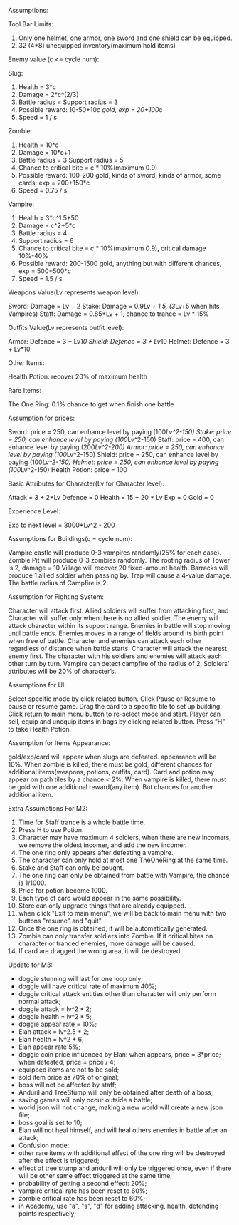Assumptions: 


Tool Bar Limits:

1. Only one helmet, one armor, one sword and one shield can be equipped.
2. 32 (4*8) unequipped inventory(maximum hold items)


Enemy value (c <= cycle num):

Slug:

1. Health = 3*c
2. Damage = 2*c^(2/3)
3. Battle radius = Support radius = 3
4. Possible reward: 10-50+10*c gold, exp = 20+100*c
5. Speed = 1 / s


Zombie:

1. Health = 10*c
2. Damage = 10*c+1
3. Battle radius = 3
   Support radius = 5
4. Chance to critical bite = c * 10%(maximum 0.9)
5. Possible reward: 100-200 gold, kinds of sword, kinds of armor, some cards; exp = 200+150*c
6. Speed = 0.75 / s


Vampire:

1. Health = 3*c^1.5+50
2. Damage = c^2+5*c
3. Battle radius = 4
4. Support radius = 6
5. Chance to critical bite = c * 10%(maximum 0.9), critical damage 10%-40% 
6. Possible reward: 200-1500 gold, anything but with different chances, exp = 500+500*c
7. Speed = 1.5 / s


Weapons Value(Lv represents weapon level):

Sword: Damage = Lv + 2
Stake: Damage = 0.9*Lv + 1.5, (3*Lv+5 when hits Vampires)
Staff: Damage = 0.85*Lv + 1, chance to trance = Lv * 15%


Outfits Value(Lv represents outfit level):

Armor: Defence = 3 + Lv*10
Shield: Defence = 3 + Lv*10
Helmet: Defence = 3 + Lv*10


Other Items:

Health Potion: recover 20% of maximum health


Rare Items:

The One Ring: 0.1% chance to get when finish one battle


Assumption for prices:

Sword: price = 250, can enhance level by paying (100*Lv^2-150) 
Stake: price = 250, can enhance level by paying (100*Lv^2-150) 
Staff: price = 400, can enhance level by paying (200*Lv^2-200)
Armor: price = 250, can enhance level by paying (100*Lv^2-150) 
Shield: price = 250, can enhance level by paying (100*Lv^2-150) 
Helmet: price = 250, can enhance level by paying (100*Lv^2-150)
Health Potion: price = 100


Basic Attributes for Character(Lv for Character level):

Attack = 3 + 2*Lv 
Defence = 0
Health = 15 + 20 * Lv 
Exp = 0
Gold = 0


Experience Level:

Exp to next level = 3000*Lv^2 - 200


Assumptions for Buildings(c = cycle num):

Vampire castle will produce 0-3 vampires randomly(25% for each case).
Zombie Pit will produce 0-3 zombies randomly.
The rooting radius of Tower is 2, damage = 10 
Village will recover 20 fixed-amount health. 
Barracks will produce 1 allied soldier when passing by. 
Trap will cause a 4-value damage.
The battle radius of Campfire is 2.


Assumption for Fighting System:

Character will attack first.
Allied soldiers will suffer from attacking first, and Character will suffer only when there is no allied soldier.
The enemy will attack character within its support range.
Enemies in battle will stop moving until battle ends.
Enemies moves in a range of fields around its birth point when free of battle.
Character and enemies can attack each other regardless of distance when battle starts. 
Character will attack the nearest enemy first.
The character with his soldiers and enemies will attack each other turn by turn. 
Vampire can detect campfire of the radius of 2.
Soldiers’ attributes will be 20% of character’s.


Assumptions for UI:

Select specific mode by click related button.
Click Pause or Resume to pause or resume game.
Drag the card to a specific tile to set up building.
Click return to main menu button to re-select mode and start.
Player can sell, equip and unequip items in bags by clicking related button. 
Press “H” to take Health Potion.


Assumption for Items Appearance:

gold/exp/card will appear when slugs are defeated. appearance will be 10%.
When zombie is killed, there must be gold, different chances for additional items(weapons, potions, outfits, card).
Card and potion may appear on path tiles by a chance < 2%.
When vampire is killed, there must be gold with one additional reward(any item). But chances for another additional item.



Extra Assumptions For M2:
1. Time for Staff trance is a whole battle time.
2. Press H to use Potion.
3. Character may have maximum 4 soldiers, when there are new incomers, we remove the oldest incomer, and add the new incomer.
4. The one ring only appears after defeating a vampire.
5. The character can only hold at most one TheOneRing at the same time.
6. Stake and Staff can only be bought.
7. The one ring can only be obtained from battle with Vampire, the chance is 1/1000.
8. Price for potion become 1000.
9. Each type of card would appear in the same possibility.
10. Store can only upgrade things that are already equipped.
11. when click "Exit to main menu", we will be back to main menu with two buttons "resume" and "quit".
12. Once the one ring is obtained, it will be automatically generated.
13. Zombie can only transfer soldiers into Zombie. If it critical bites on character or tranced enemies, more damage will be caused.
14. If card are dragged the wrong area, it will be destroyed.


Update for M3: 
- doggie stunning will last for one loop only;
- doggie will have critical rate of maximum 40%;
- doggie critical attack entities other than character will only perform normal attack;
- doggie attack = lv^2 * 2;
- doggie health = lv^2 * 5;
- doggie appear rate = 10%;
- Elan attack = lv^2.5 * 2;
- Elan health = lv^2 * 6;
- Elan appear rate 5%;
- doggie coin price influenced by Elan: when appears, price = 3*price; when defeated, price = price / 4;
- equipped items are not to be sold;
- sold item price as 70% of original;
- boss will not be affected by staff;
- Anduril and TreeStump will only be obtained after death of a boss;
- saving games will only occur outside a battle;
- world json will not change, making a new world will create a new json file;
- boss goal is set to 10;
- Elan will not heal himself, and will heal others enemies in battle after an attack;
- Confusion mode:
- other rare items with additional effect of the one ring will be destroyed after the effect is triggered;
- effect of tree stump and anduril will only be triggered once, even if there will be other same effect triggered at the same time;
- probability of getting a second effect: 20%;
- vampire critical rate has been reset to 60%;
- zombie critical rate has been reset to 60%;
- in Academy, use "a", "s", "d" for adding attacking, health, defending points respectively;
